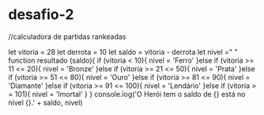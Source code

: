 # desafio-2
//calculadora de partidas rankeadas

let vitoria = 28
let derrota = 10
let saldo = vitoria - derrota
let nivel =" "
function resultado (saldo){
    if (vitoria < 10){
        nivel = 'Ferro'
    }else if (vitoria >= 11 <= 20){
        nivel = 'Bronze'
    }else if (vitoria >= 21 <= 50){
        nivel = 'Prata'
    }else if (vitoria >= 51 <= 80){
        nivel = 'Ouro'
    }else if (vitoria >= 81 <= 90){
        nivel = 'Diamante'
    }else if (vitoria >= 91 <= 100){
        nivel = 'Lendário'
    }else if (vitoria > = 101){
        nivel = 'Imortal'
    }
}
console.log('O Herói tem o saldo de {} está no nível {}.' + saldo, nivel)
